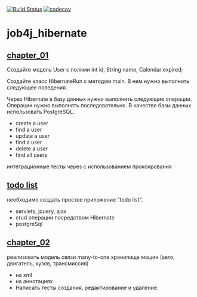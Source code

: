 [![Build Status](https://travis-ci.org/rmnick/job4j_hibernate.svg?branch=master)](https://travis-ci.org/rmnick/job4j_hibernate)
[![codecov](https://codecov.io/gh/rmnick/job4j_hibernate/branch/master/graph/badge.svg)](https://codecov.io/gh/rmnick/job4j_hibernate)

# job4j_hibernate

## [chapter_01](https://github.com/rmnick/job4j_hibernate/tree/master/chapter_01)
Создайте модель User с полями int id, String name, Calendar expired;

Создайте класс HibernateRun с методом main. В нем нужно выполнить следующее поведения.

Через Hibernate в базу данных нужно выполнить следующие операции.
Операции нужно выполнять последовательно.
В качестве базы данных использовать PostgreSQL.

- create a user
- find a user
- update a user
- find a user
- delete a user
- find all users

интеграционные тесты через c использованием проксирования

## [todo list](https://github.com/rmnick/job4j_hibernate/tree/master/todo)
 необходимо создать простое приложение "todo list".
 - servlets, jquery, ajax 
 - crud операции посредством Hibernate
 - postgreSql

## [chapter_02](https://github.com/rmnick/job4j_hibernate/tree/master/chapter_02)
реализовать модель связи many-to-one хранилище машин (авто, двигатель, кузов, трансмиссия)
- на xml
- на аннотациях.
- Написать тесты создания, редактирование и удаление.
